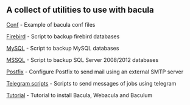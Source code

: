 ## A collect of utilities to use with bacula



[Conf](/conf) - Example of bacula conf files

[Firebird](/firebird) - Script to backup firebird databases

[MySQL](/mysql) - Script to backup MySQL databases

[MSSQL](/mssql) - Script to backup SQL Server 2008/2012 databases

[Postfix](/postfix) - Configure Postfix to send mail using an external SMTP server

[Telegram scripts](/telegram) - Scripts to send messages of jobs using telegram

[Tutorial](/tutorial) - Tutorial to install Bacula, Webacula and Baculum
